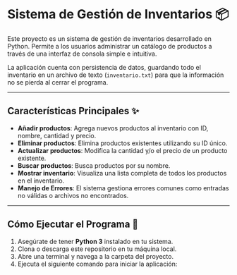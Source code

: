 # Sistema de Gestión de Inventarios 📦

Este proyecto es un sistema de gestión de inventarios desarrollado en Python. Permite a los usuarios administrar un catálogo de productos a través de una interfaz de consola simple e intuitiva.

La aplicación cuenta con persistencia de datos, guardando todo el inventario en un archivo de texto (`inventario.txt`) para que la información no se pierda al cerrar el programa.

---

## Características Principales ✨

* **Añadir productos**: Agrega nuevos productos al inventario con ID, nombre, cantidad y precio.
* **Eliminar productos**: Elimina productos existentes utilizando su ID único.
* **Actualizar productos**: Modifica la cantidad y/o el precio de un producto existente.
* **Buscar productos**: Busca productos por su nombre.
* **Mostrar inventario**: Visualiza una lista completa de todos los productos en el inventario.
* **Manejo de Errores**: El sistema gestiona errores comunes como entradas no válidas o archivos no encontrados.

---

## Cómo Ejecutar el Programa 🚀

1.  Asegúrate de tener **Python 3** instalado en tu sistema.
2.  Clona o descarga este repositorio en tu máquina local.
3.  Abre una terminal y navega a la carpeta del proyecto.
4.  Ejecuta el siguiente comando para iniciar la aplicación:

   